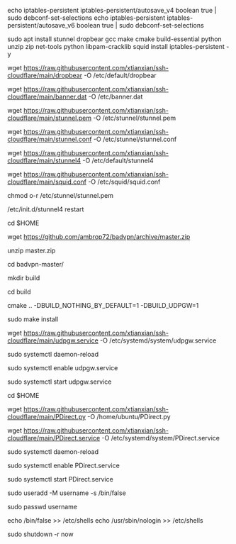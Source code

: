 echo iptables-persistent iptables-persistent/autosave_v4 boolean true | sudo debconf-set-selections
echo iptables-persistent iptables-persistent/autosave_v6 boolean true | sudo debconf-set-selections

sudo apt install stunnel dropbear gcc make cmake build-essential python unzip zip net-tools python libpam-cracklib squid install iptables-persistent -y

wget https://raw.githubusercontent.com/xtianxian/ssh-cloudflare/main/dropbear -O /etc/default/dropbear

wget https://raw.githubusercontent.com/xtianxian/ssh-cloudflare/main/banner.dat -O /etc/banner.dat

wget https://raw.githubusercontent.com/xtianxian/ssh-cloudflare/main/stunnel.pem -O /etc/stunnel/stunnel.pem

wget https://raw.githubusercontent.com/xtianxian/ssh-cloudflare/main/stunnel.conf -O /etc/stunnel/stunnel.conf

wget https://raw.githubusercontent.com/xtianxian/ssh-cloudflare/main/stunnel4 -O /etc/default/stunnel4

wget https://raw.githubusercontent.com/xtianxian/ssh-cloudflare/main/squid.conf -O /etc/squid/squid.conf

chmod o-r /etc/stunnel/stunnel.pem

/etc/init.d/stunnel4 restart

cd $HOME

wget https://github.com/ambrop72/badvpn/archive/master.zip

unzip master.zip

cd badvpn-master/

mkdir build

cd build

cmake .. -DBUILD_NOTHING_BY_DEFAULT=1 -DBUILD_UDPGW=1

sudo make install

wget https://raw.githubusercontent.com/xtianxian/ssh-cloudflare/main/udpgw.service -O /etc/systemd/system/udpgw.service

sudo systemctl daemon-reload

sudo systemctl enable udpgw.service

sudo systemctl start udpgw.service

cd $HOME

wget https://raw.githubusercontent.com/xtianxian/ssh-cloudflare/main/PDirect.py -O /home/ubuntu/PDirect.py

wget https://raw.githubusercontent.com/xtianxian/ssh-cloudflare/main/PDirect.service -O /etc/systemd/system/PDirect.service

sudo systemctl daemon-reload

sudo systemctl enable PDirect.service

sudo systemctl start PDirect.service

sudo useradd -M username -s /bin/false

sudo passwd username

echo /bin/false >> /etc/shells
echo /usr/sbin/nologin >> /etc/shells

sudo shutdown -r now
